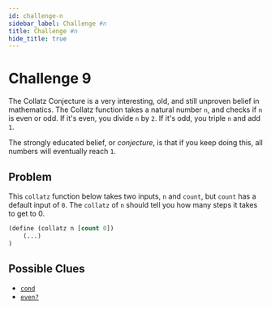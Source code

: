 ```yaml
---
id: challenge-n
sidebar_label: Challenge #n
title: Challenge #n
hide_title: true
---
```


# Challenge 9

The Collatz Conjecture is a very interesting, old, and still unproven belief in
mathematics. The Collatz function takes a natural number `n`, and checks if `n` 
is even or odd. If it's even, you divide `n` by `2`. If it's odd, you triple `n` 
and add `1`.

The strongly educated belief, or _conjecture_, is that if you keep doing this,
all numbers will eventually reach `1`.

## Problem

This `collatz` function below takes two inputs, `n` and `count`, but `count` has
a default input of `0`. The `collatz` of `n` should tell you how many steps it
takes to get to 0.

``` clojure
(define (collatz n [count 0])
    (...)
)
```

## Possible Clues

* [`cond`](cond.md)
* [`even?`](https://docs.racket-lang.org/reference/number-types.html#%28def._%28%28quote._~23~25kernel%29._even~3f%29%29)
